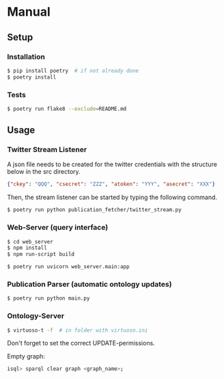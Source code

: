 # Manual

## Setup

### Installation

```bash
$ pip install poetry  # if not already done
$ poetry install
```

### Tests

```bash
$ poetry run flake8 --exclude=README.md
```

## Usage

### Twitter Stream Listener

A json file needs to be created for the twitter credentials with the structure below in the src directory. <br>

```json
{"ckey": "QQQ", "csecret": "ZZZ", "atoken": "YYY", "asecret": "XXX"}
```

Then, the stream listener can be started by typing the following command.

```bash
$ poetry run python publication_fetcher/twitter_stream.py
```

### Web-Server (query interface)

```bash
$ cd web_server
$ npm install
$ npm run-script build
```

```bash
$ poetry run uvicorn web_server.main:app
```


### Publication Parser (automatic ontology updates)

```bash
$ poetry run python main.py
```

### Ontology-Server

```bash
$ virtuoso-t -f  # in folder with virtuoso.ini
```
Don't forget to set the correct UPDATE-permissions.

Empty graph:
```bash
isql> sparql clear graph <graph_name>;
```
